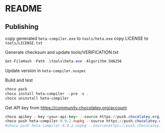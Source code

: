# README

## Publishing

copy generated `heta-compiler.exe` to `tools/heta.exe`
copy LICENSE to `tools/LICENSE.txt`

Generate checksum and update tools/VERIFICATION.txt
```ps1
Get-FileHash -Path .\tools\heta.exe -Algorithm SHA256
```

Update version in `heta-compiler.nuspec`

Build and test

```ps1
choco pack
choco install heta-compiler --pre -s .
choco uninstall heta-compiler
```

Get API key from https://community.chocolatey.org/account

```ps1
choco apikey --key <your-api-key> --source https://push.chocolatey.org/
choco push heta-compiler.0.9.2.nupkg --source https://push.chocolatey.org/
#choco push heta-compiler.0.9.2.nupkg --source=https://push.chocolatey.org/ --api-key=<your-api-key>
```
